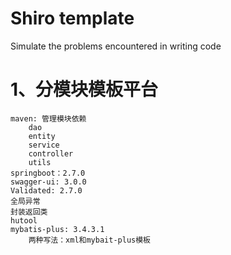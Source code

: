 # Shiro template
Simulate the problems encountered in writing code

# 1、分模块模板平台
    maven: 管理模块依赖
        dao
        entity
        service
        controller
        utils
    springboot：2.7.0
    swagger-ui: 3.0.0
    Validated: 2.7.0
    全局异常
    封装返回类
    hutool
    mybatis-plus: 3.4.3.1
        两种写法：xml和mybait-plus模板


